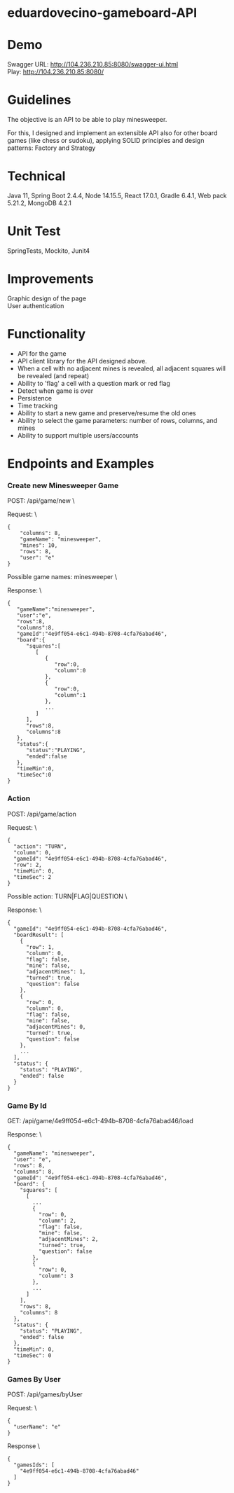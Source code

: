 # eduardovecino-gameboard-API

# Demo

Swagger URL: http://104.236.210.85:8080/swagger-ui.html \
Play: http://104.236.210.85:8080/

# Guidelines

The objective is an API to be able to play minesweeper.

For this, I designed and implement an extensible API also for other board games (like chess or sudoku), applying SOLID principles and design patterns: Factory and Strategy

# Technical

Java 11, Spring Boot 2.4.4, Node 14.15.5, React 17.0.1, 
Gradle 6.4.1, Web pack 5.21.2, MongoDB 4.2.1

# Unit Test

SpringTests, Mockito, Junit4

# Improvements

Graphic design of the page \
User authentication

# Functionality

- API for the game
- API client library for the API designed above.
- When a cell with no adjacent mines is revealed, all adjacent squares will be revealed (and repeat)
- Ability to 'flag' a cell with a question mark or red flag
- Detect when game is over
- Persistence
- Time tracking
- Ability to start a new game and preserve/resume the old ones
- Ability to select the game parameters: number of rows, columns, and mines
- Ability to support multiple users/accounts

# Endpoints and Examples

### Create new Minesweeper Game

POST: /api/game/new \

Request: \
```
{
    "columns": 8,
    "gameName": "minesweeper",
    "mines": 10,
    "rows": 8,
    "user": "e"
}
```

Possible game names: minesweeper \

Response: \

```
{
   "gameName":"minesweeper",
   "user":"e",
   "rows":8,
   "columns":8,
   "gameId":"4e9ff054-e6c1-494b-8708-4cfa76abad46",
   "board":{
      "squares":[
         [
            {
               "row":0,
               "column":0
            },
            {
               "row":0,
               "column":1
            },
            ...
         ]
      ],
      "rows":8,
      "columns":8
   },
   "status":{
      "status":"PLAYING",
      "ended":false
   },
   "timeMin":0,
   "timeSec":0
}
```

### Action

POST: /api/game/action

Request: \

```
{
  "action": "TURN",
  "column": 0,
  "gameId": "4e9ff054-e6c1-494b-8708-4cfa76abad46",
  "row": 2,
  "timeMin": 0,
  "timeSec": 2
}
```

Possible action: TURN|FLAG|QUESTION \

Response: \

```
{
  "gameId": "4e9ff054-e6c1-494b-8708-4cfa76abad46",
  "boardResult": [
    {
      "row": 1,
      "column": 0,
      "flag": false,
      "mine": false,
      "adjacentMines": 1,
      "turned": true,
      "question": false
    },
    {
      "row": 0,
      "column": 0,
      "flag": false,
      "mine": false,
      "adjacentMines": 0,
      "turned": true,
      "question": false
    },
    ...
  ],
  "status": {
    "status": "PLAYING",
    "ended": false
  }
}
```

### Game By Id

GET: /api/game/4e9ff054-e6c1-494b-8708-4cfa76abad46/load

Response: \

```
{
  "gameName": "minesweeper",
  "user": "e",
  "rows": 8,
  "columns": 8,
  "gameId": "4e9ff054-e6c1-494b-8708-4cfa76abad46",
  "board": {
    "squares": [
      [
        ...
        {
          "row": 0,
          "column": 2,
          "flag": false,
          "mine": false,
          "adjacentMines": 2,
          "turned": true,
          "question": false
        },
        {
          "row": 0,
          "column": 3
        },
        ...
      ]
    ],
    "rows": 8,
    "columns": 8
  },
  "status": {
    "status": "PLAYING",
    "ended": false
  },
  "timeMin": 0,
  "timeSec": 0
}
```
### Games By User

POST: /api/games/byUser

Request: \

```
{
  "userName": "e"
}
```

Response \

```
{
  "gamesIds": [
    "4e9ff054-e6c1-494b-8708-4cfa76abad46"
  ]
}
```